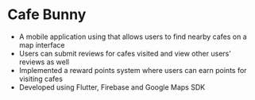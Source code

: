 # Cafe Bunny
* A mobile application using that allows users to find nearby cafes on a map interface
* Users can submit reviews for cafes visited and view other users’ reviews as well
* Implemented a reward points system where users can earn points for visiting cafes 
* Developed using Flutter, Firebase and Google Maps SDK
